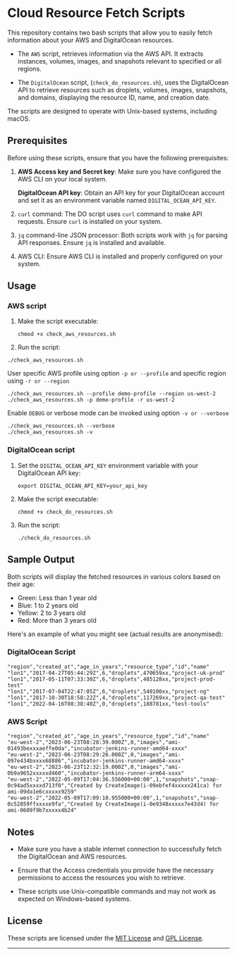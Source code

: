 # Cloud Resource Fetch Scripts

This repository contains two bash scripts that allow you to easily fetch information
about your AWS and DigitalOcean resources.

- The `AWS` script, retrieves information via the AWS API. It extracts instances,
volumes, images, and snapshots relevant to specified or all regions.

- The `DigitalOcean` script, (`check_do_resources.sh`), uses the DigitalOcean API
to retrieve resources such as droplets, volumes, images, snapshots, and domains,
displaying the resource ID, name, and creation date.

The scripts are designed to operate with Unix-based systems, including macOS.

## Prerequisites

Before using these scripts, ensure that you have the following prerequisites:

1. **AWS Access key and Secret key**: Make sure you have configured the AWS CLI
on your local system.

   **DigitalOcean API key**: Obtain an API key for your DigitalOcean account and
   set it as an environment variable named `DIGITAL_OCEAN_API_KEY`.

2. `curl` command: The DO script uses `curl` command to make API requests.
Ensure `curl` is installed on your system.

3. `jq` command-line JSON processor: Both scripts work with `jq` for parsing API responses.
Ensure `jq` is installed and available.

4. AWS CLI: Ensure AWS CLI is installed and properly configured on your system.

## Usage

### AWS script

1. Make the script executable:

   ```shell
   chmod +x check_aws_resources.sh
   ```

2. Run the script:

```shell
./check_aws_resources.sh

```

   User specific AWS profile using option `-p or --profile` and specific region
   using `-r or --region`

```shell
./check_aws_resources.sh --profile demo-profile --region us-west-2
./check_aws_resources.sh -p demo-profile -r us-west-2
```

   Enable `DEBUG` or verbose mode can be invoked using option `-v or --verbose`

```shell
./check_aws_resources.sh --verbose
./check_aws_resources.sh -v
```

### DigitalOcean script

1. Set the `DIGITAL_OCEAN_API_KEY` environment variable with your DigitalOcean API key:

   ```shell
   export DIGITAL_OCEAN_API_KEY=your_api_key
   ```

2. Make the script executable:

   ```shell
   chmod +x check_do_resources.sh
   ```

3. Run the script:

   ```shell
   ./check_do_resources.sh
   ```

## Sample Output

Both scripts will display the fetched resources in various colors based on their age:

- Green: Less than 1 year old
- Blue: 1 to 2 years old
- Yellow: 2 to 3 years old
- Red: More than 3 years old

Here's an example of what you might see (actual results are anonymised):

### DigitalOcean Script

```csv
"region","created_at","age_in_years","resource_type","id","name"
"lon1","2017-04-27T05:44:29Z",6,"droplets",470659xx,"project-uk-prod"
"lon1","2017-05-11T07:33:30Z",6,"droplets",485128xx,"project-prod-test"
"lon1","2017-07-04T22:47:05Z",6,"droplets",540100xx,"project-ng"
"lon1","2017-10-30T18:58:22Z",4,"droplets",117269xx,"project-qa-test"
"lon1","2022-04-16T08:38:40Z",0,"droplets",188781xx,"test-tools"
```

### AWS Script

```csv
"region","created_at","age_in_years","resource_type","id","name"
"eu-west-2","2023-06-23T08:28:39.000Z",0,"images","ami-01493bexxxaeffe0da","incubator-jenkins-runner-amd64-xxxx"
"eu-west-2","2023-06-23T08:29:26.000Z",0,"images","ami-097e434bxxxx68886","incubator-jenkins-runner-amd64-xxxx"
"eu-west-2","2023-06-23T12:32:19.000Z",0,"images","ami-0b9a9652xxxxxd460","incubator-jenkins-runner-arm64-xxxx"
"eu-west-2","2022-05-09T17:04:36.556000+00:00",1,"snapshots","snap-0c94ad5xxxxd713f0","Created by CreateImage(i-09ebfef4xxxxx241ca) for ami-09da1e6cxxxxx9259"
"eu-west-2","2022-05-09T17:09:10.955000+00:00",1,"snapshots","snap-0c52859ffxxxxe9fa","Created by CreateImage(i-0e9348xxxxx7e43d4) for ami-0609f9b7xxxxx4b24"
```

## Notes

- Make sure you have a stable internet connection to successfully fetch
the DigitalOcean and AWS resources.

- Ensure that the Access credentials you provide have the necessary permissions
to access the resources you wish to retrieve.

- These scripts use Unix-compatible commands and may not work as expected
on Windows-based systems.

## License

These scripts are licensed under the [MIT License](https://opensource.org/licenses/MIT)
and [GPL License](https://www.gnu.org/licenses/gpl-3.0.html).

---
